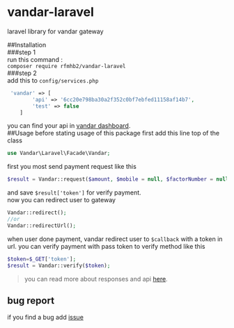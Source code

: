 # vandar-laravel
laravel library for vandar gateway

##Installation  
###step 1  
run this command :  
``composer require rfmhb2/vandar-laravel``  
###step 2  
add this to ``config/services.php``   
```php 
 'vandar' => [
        'api' => '6cc20e798ba30a2f352c0bf7ebfed11158af14b7',
        'test' => false
    ]
```
you can find your api in [vandar dashboard](dash.vandar.io).  
##Usage
before stating usage of this package first add this line top of the class
```php
use Vandar\Laravel\Facade\Vandar;
```
first you most send payment request like this
```php
$result = Vandar::request($amount, $mobile = null, $factorNumber = null, $description = null, $callback);
```
and save ``$result['token']`` for verify payment.  
now you can redirect user to gateway
```php
Vandar::redirect();
//or 
Vandar::redirectUrl();
```
when user done payment, vandar redirect user to ``$callback`` with a token in url. you can verify payment with pass token to verify method like this
```php
$token=$_GET['token'];
$result = Vandar::verify($token);
```
> you can read more about responses and api [here](https://docs.vandar.io/).
## bug report
if you find a bug add [issue](https://github.com/rfmhb2/vandar-laravel/issues)